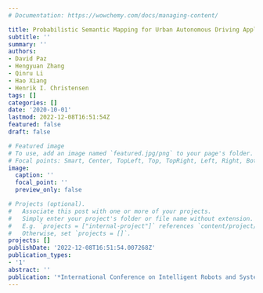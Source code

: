 ```yaml
---
# Documentation: https://wowchemy.com/docs/managing-content/

title: Probabilistic Semantic Mapping for Urban Autonomous Driving Applications
subtitle: ''
summary: ''
authors:
- David Paz
- Hengyuan Zhang
- Qinru Li
- Hao Xiang
- Henrik I. Christensen
tags: []
categories: []
date: '2020-10-01'
lastmod: 2022-12-08T16:51:54Z
featured: false
draft: false

# Featured image
# To use, add an image named `featured.jpg/png` to your page's folder.
# Focal points: Smart, Center, TopLeft, Top, TopRight, Left, Right, BottomLeft, Bottom, BottomRight.
image:
  caption: ''
  focal_point: ''
  preview_only: false

# Projects (optional).
#   Associate this post with one or more of your projects.
#   Simply enter your project's folder or file name without extension.
#   E.g. `projects = ["internal-project"]` references `content/project/deep-learning/index.md`.
#   Otherwise, set `projects = []`.
projects: []
publishDate: '2022-12-08T16:51:54.007268Z'
publication_types:
- '1'
abstract: ''
publication: '*International Conference on Intelligent Robots and Systems (IROS)*'
---
```

